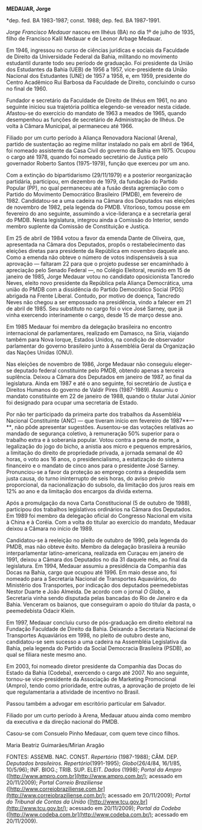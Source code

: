 **MEDAUAR, Jorge**

\*dep. fed. BA 1983-1987; const. 1988; dep. fed. BA 1987-1991.

*Jorge Francisco Medauar* nasceu em Ilhéus (BA) no dia 1º de julho de
1935, filho de Francisco Kalil Medauar e de Leonor Arbage Medauar.

Em 1946, ingressou no curso de ciências jurídicas e sociais da Faculdade
de Direito da Universidade Federal da Bahia, militando no movimento
estudantil durante todo seu período de graduação. Foi presidente da
União dos Estudantes da Bahia (UEB) de 1956 a 1957, vice-presidente da
União Nacional dos Estudantes (UNE) de 1957 a 1958, e, em 1959,
presidente do Centro Acadêmico Rui Barbosa da Faculdade de Direito,
concluindo o curso no final de 1960.

Fundador e secretário da Faculdade de Direito de Ilhéus em 1961, no ano
seguinte iniciou sua trajetória política elegendo-se vereador nesta
cidade. Afastou-se do exercício do mandato de 1963 a meados de 1965,
quando desempenhou as funções de secretário de Administração de Ilhéus.
De volta à Câmara Municipal, aí permaneceu até 1966.

Filiado por um curto período à Aliança Renovadora Nacional (Arena),
partido de sustentação ao regime militar instalado no país em abril de
1964, foi nomeado assistente da Casa Civil do governo da Bahia em 1975.
Ocupou o cargo até 1978, quando foi nomeado secretário de Justiça pelo
governador Roberto Santos (1975-1979), função que exerceu por um ano.

Com a extinção do bipartidarismo (29/11/1979) e a posterior
reorganização partidária, participou, em dezembro de 1979, da fundação
do Partido Popular (PP), no qual permaneceu até a fusão desta agremiação
com o Partido do Movimento Democrático Brasileiro (PMDB), em fevereiro
de 1982. Candidatou-se a uma cadeira na Câmara dos Deputados nas
eleições de novembro de 1982, pela legenda do PMDB. Vitorioso, tomou
posse em fevereiro do ano seguinte, assumindo a vice-liderança e a
secretaria geral do PMDB. Nesta legislatura, integrou ainda a Comissão
do Interior, sendo membro suplente da Comissão de Constituição e
Justiça.

Em 25 de abril de 1984 votou a favor da emenda Dante de Oliveira, que,
apresentada na Câmara dos Deputados, propôs o restabelecimento das
eleições diretas para presidente da República em novembro daquele ano.
Como a emenda não obteve o número de votos indispensáveis à sua
aprovação — faltaram 22 para que o projeto pudesse ser encaminhado à
apreciação pelo Senado Federal —, no Colégio Eleitoral, reunido em 15 de
janeiro de 1985, Jorge Medauar votou no candidato oposicionista Tancredo
Neves, eleito novo presidente da República pela Aliança Democrática, uma
união do PMDB com a dissidência do Partido Democrático Social (PDS)
abrigada na Frente Liberal. Contudo, por motivo de doença, Tancredo
Neves não chegou a ser empossado na presidência, vindo a falecer em 21
de abril de 1985. Seu substituto no cargo foi o vice José Sarney, que já
vinha exercendo interinamente o cargo, desde 15 de março desse ano.

Em 1985 Medauar foi membro da delegação brasileira no encontro
internacional de parlamentares, realizado em Damasco, na Síria, viajando
também para Nova Iorque, Estados Unidos, na condição de observador
parlamentar do governo brasileiro junto à Assembléia Geral da
Organização das Nações Unidas (ONU).

Nas eleições de novembro de 1986, Jorge Medauar não conseguiu eleger-se
deputado federal constituinte pelo PMDB, obtendo apenas a terceira
suplência. Deixou a Câmara dos Deputados em janeiro de 1987, ao final da
legislatura. Ainda em 1987 e até o ano seguinte, foi secretário de
Justiça e Direitos Humanos do governo de Valdir Pires (1987-1989).
Assumiu o mandato constituinte em 22 de janeiro de 1988, quando o
titular Jutaí Júnior foi designado para ocupar uma secretaria de Estado.

Por não ter participado da primeira parte dos trabalhos da Assembléia
Nacional Constituinte (ANC) — que tiveram início em fevereiro de
1987**—**, não pôde apresentar sugestões. Ausentou-se das votações
relativas ao mandado de segurança coletivo, à remuneração 50% superior
para o trabalho extra e à soberania popular. Votou contra a pena de
morte, a legalização do jogo do bicho, a anistia aos micro e pequenos
empresários, a limitação do direito de propriedade privada, a jornada
semanal de 40 horas, o voto aos 16 anos, o presidencialismo, a
estatização do sistema financeiro e o mandato de cinco anos para o
presidente José Sarney. Pronunciou-se a favor da proteção ao emprego
contra a despedida sem justa causa, do turno ininterrupto de seis horas,
do aviso prévio proporcional, da nacionalização do subsolo, da limitação
dos juros reais em 12% ao ano e da limitação dos encargos da dívida
externa.

Após a promulgação da nova Carta Constitucional (5 de outubro de 1988),
participou dos trabalhos legislativos ordinários na Câmara dos
Deputados. Em 1989 foi membro da delegação oficial do Congresso Nacional
em visita à China e à Coréia. Com a volta do titular ao exercício do
mandato, Medauar deixou a Câmara no início de 1989.

Candidatou-se à reeleição no pleito de outubro de 1990, pela legenda do
PMDB, mas não obteve êxito. Membro da delegação brasileira à reunião
interparlamentar latino-americana, realizada em Curaçau em janeiro de
1991, deixou a Câmara dos Deputados no dia 31 daquele mês, ao final da
legislatura. Em 1994, Medauar assumiu a presidência da Companhia das
Docas na Bahia, cargo que ocupou até 1996. Em maio desse ano, foi
nomeado para a Secretaria Nacional de Transportes Aquaviários, do
Ministério dos Transportes, por indicação dos deputados peemedebistas
Nestor Duarte e João Almeida. De acordo com o jornal *O Globo*, a
Secretaria vinha sendo disputada pelas bancadas do Rio de Janeiro e da
Bahia. Venceram os baianos, que conseguiram o apoio do titular da pasta,
o peemedebista Odacir Klein.

Em 1997, Medauar concluiu curso de pós-graduação em direito eleitoral na
Fundação Faculdade de Direito da Bahia. Deixando a Secretaria Nacional
de Transportes Aquaviários em 1998, no pleito de outubro deste ano,
candidatou-se sem sucesso a uma cadeira na Assembléia Legislativa da
Bahia, pela legenda do Partido da Social Democracia Brasileira (PSDB),
ao qual se filiara neste mesmo ano.

Em 2003, foi nomeado diretor presidente da Companhia das Docas do Estado
da Bahia (Codeba), exercendo o cargo até 2007. No ano seguinte,
tornou-se vice-presidente da Associação de Marketing Promocional
(Ampro), tendo como prioridade, entre outras, a aprovação de projeto de
lei que regulamentaria a atividade de incentivo no Brasil.

Passou também a advogar em escritório particular em Salvador.

Filiado por um curto período à Arena, Medauar atuou ainda como membro da
executiva e da direção nacional do PMDB.

Casou-se com Consuelo Pinho Medauar, com quem teve cinco filhos.

Maria Beatriz Guimarães/Mirian Aragão

FONTES: ASSEMB. NAC. CONST. *Repertório* (1987-1988); CÂM. DEP.
*Deputados brasileiros. Repertório*(1991-1995); *Globo*(26/4/84,
16/1/85, 10/5/96); INF. BIOG.; TRIB. SUP. ELEIT. *Dados* (1998); *Portal
da Ampro* ([http://www.ampro.com.br](http://www.ampro.com.br/); acessado
em 20/11/2009); *Portal Correio Braziliense*
([http://www.correiobraziliense.com.br](http://www.correiobraziliense.com.br/);
acessado em 20/11/2009); *Portal do Tribunal de Contas da União*
([http://www.tcu.gov.br](http://www.tcu.gov.br/); acessado em
20/11/2009); *Portal da Codeba*
([http://www.codeba.com.br](http://www.codeba.com.br/); acessado em
20/11/2009).

 

